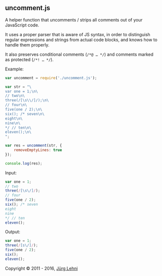 ## uncomment.js

A helper function that uncomments / strips all comments out of your JavaScript
code.

It uses a proper parser that is aware of JS syntax, in order to distinguish
regular expressions and strings from actual code blocks, and knows how to handle
them properly.

It also preserves conditional comments (`/*@ … */`) and comments marked as
protected (`/*! … */`).

Example:

```js
var uncomment = require('./uncomment.js');

var str = "\
var one = 1;\n\
// two\n\
three(/[\s\\/]/);\n\
// four\n\
five(one / 2);\n\
six(); /* seven\n\
eight\n\
nine\n\
*/ // ten\n\
eleven();\n\
";

var res = uncomment(str, {
	removeEmptyLines: true
});

console.log(res);
```

Input:

```js
var one = 1;
// two
three(/[\s\/]/);
// four
five(one / 2);
six(); /* seven
eight
nine
*/ // ten
eleven();
```

Output:

```js
var one = 1;
three(/[s\/]/);
five(one / 2);
six(); 
eleven();
```

Copyright © 2011 - 2016, [Jürg Lehni](http://scratchdisk.com/)
